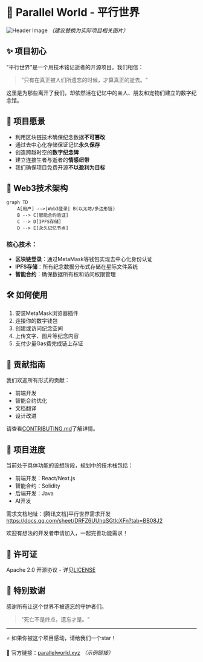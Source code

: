 # 🌌 Parallel World - 平行世界

![Header Image](https://via.placeholder.com/1200x400/1a1a2e/ffffff?text=Parallel+World) *（建议替换为实际项目相关图片）*

## ✨ 项目初心

"平行世界"是一个用技术铭记逝者的开源项目。我们相信：

> "只有在真正被人们所遗忘的时候，才算真正的逝去。"

这里是为那些离开了我们，却依然活在记忆中的亲人、朋友和宠物们建立的数字纪念馆。

## 🌟 项目愿景

- 利用区块链技术确保纪念数据**不可篡改**
- 通过去中心化存储保证记忆**永久保存**
- 创造跨越时空的**数字纪念碑**
- 建立连接生者与逝者的**情感纽带**
- 我们确保项目免费开源**不以盈利为目标**

## 🔗 Web3技术架构

```mermaid
graph TD
    A[用户] -->|Web3登录| B(以太坊/多边形链)
    B --> C[智能合约验证]
    C --> D[IPFS存储]
    D --> E[永久记忆节点]
```

### 核心技术：

- **区块链登录**：通过MetaMask等钱包实现去中心化身份认证
- **IPFS存储**：所有纪念数据分布式存储在星际文件系统
- **智能合约**：确保数据所有权和访问权限管理

## 🛠️ 如何使用

1. 安装MetaMask浏览器插件
2. 连接你的数字钱包
3. 创建或访问纪念空间
4. 上传文字、图片等纪念内容
5. 支付少量Gas费完成链上存证

## 💖 贡献指南

我们欢迎所有形式的贡献：

- 前端开发
- 智能合约优化
- 文档翻译
- 设计改进

请查看[CONTRIBUTING.md]()了解详情。

## 🚀 项目进度

当前处于具体功能的设想阶段，规划中的技术栈包括：

- 前端开发：React/Next.js
- 智能合约：Solidity
- 后端开发：Java
- AI开发

需求文档地址：[腾讯文档]平行世界需求开发
https://docs.qq.com/sheet/DRFZ6UUhqSGtIcXFn?tab=BB08J2

欢迎有想法的开发者申请加入，一起完善功能需求！

## 📜 许可证

Apache 2.0 开源协议 - 详见[LICENSE](LICENSE)

## 🌈 特别致谢

感谢所有让这个世界不被遗忘的守护者们。

> "死亡不是终点，遗忘才是。"

---

⭐ 如果你被这个项目感动，请给我们一个star！

🔗 官方链接：[parallelworld.xyz](https://parallelworld.space) *（示例链接）*
